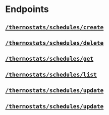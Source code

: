 # Endpoints

## [`/thermostats/schedules/create`](./create.md)


## [`/thermostats/schedules/delete`](./delete.md)


## [`/thermostats/schedules/get`](./get.md)


## [`/thermostats/schedules/list`](./list.md)


## [`/thermostats/schedules/update`](./update.md)


## [`/thermostats/schedules/update`](./update.md)


